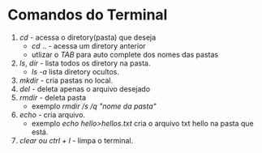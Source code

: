 # Comandos do Terminal

1. *cd* - acessa o diretory(pasta) que deseja
     - *cd* .. - acessa um diretory anterior
      - utlizar o *TAB* para auto complete dos nomes das pastas
2. *ls*, *dir* - lista todos os diretory na pasta.
     - *ls -a* lista diretory ocultos.
3. *mkdir* - cria pastas no local.
4. *del* - deleta apenas o arquivo desejado
5. *rmdir* - deleta pasta 
     - exemplo *rmdir /s /q "nome da pasta"*
6. *echo* - cria arquivo.
     - exemplo *echo hello>hellos.txt* cria o arquivo txt hello na pasta que está.
7. *clear ou ctrl + l* - limpa o terminal.